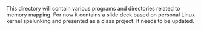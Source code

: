 This directory will contain various programs and directories related to memory mapping. For now it contains a slide deck based on personal Linux kernel spelunking and presented as a class project. It needs to be updated.

